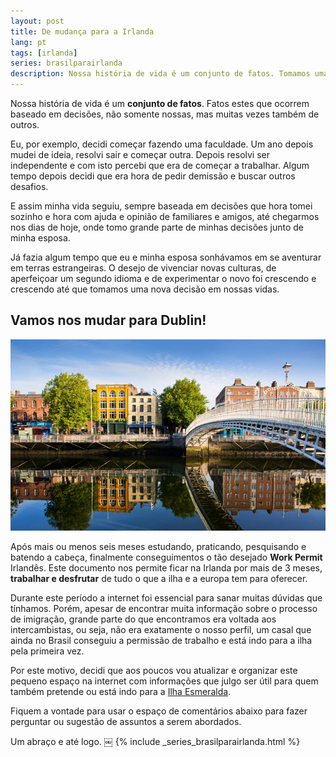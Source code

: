 ```yaml
---
layout: post
title: De mudança para a Irlanda
lang: pt
tags: [irlanda]
series: brasilparairlanda
description: Nossa história de vida é um conjunto de fatos. Tomamos uma decisão que mudará completamente nossas vidas. Estamos nos mudando para Dublin, Irlanda.
---
```


Nossa história de vida é um **conjunto de fatos**. Fatos estes que ocorrem baseado em decisões, não somente nossas, mas muitas vezes também de outros.

Eu, por exemplo, decidi começar fazendo uma faculdade. Um ano depois mudei de ideia, resolvi sair e começar outra. Depois resolvi ser independente e com isto percebi que era de começar a trabalhar. Algum tempo depois decidi que era hora de pedir demissão e buscar outros desafios. 

E assim minha vida seguiu, sempre baseada em decisões que hora tomei sozinho e hora com ajuda e opinião de familiares e amigos, até chegarmos nos dias de hoje, onde tomo grande parte de minhas decisões junto de minha esposa.

Já fazia algum tempo que eu e minha esposa sonhávamos em se aventurar em terras estrangeiras. O desejo de vivenciar novas culturas, de aperfeiçoar um segundo idioma e de experimentar o novo foi crescendo e crescendo até que tomamos uma nova decisão em nossas vidas.

## Vamos nos mudar para Dublin!

![](/public/images/2016/12/Hapenny-Bridge-Dublin-362k.jpg)

Após mais ou menos seis meses estudando, praticando, pesquisando e batendo a cabeça, finalmente conseguimentos o tão desejado **Work Permit** Irlandês. Este documento nos permite ficar na Irlanda por mais de 3 meses, **trabalhar e desfrutar** de tudo o que a ilha e a europa tem para oferecer.

Durante este período a internet foi essencial para sanar muitas dúvidas que tínhamos. Porém, apesar de encontrar muita informação sobre o processo de imigração, grande parte do que encontramos era voltada aos intercambistas, ou seja, não era exatamente o nosso perfil, um casal que ainda no Brasil conseguiu a permissão de trabalho e está indo para a ilha pela primeira vez.

Por este motivo, decidi que aos poucos vou atualizar e organizar este pequeno espaço na internet com informações que julgo ser útil para quem também pretende ou está indo para a [Ilha Esmeralda](https://pt.wikipedia.org/wiki/Irlanda_(ilha)).

Fiquem a vontade para usar o espaço de comentários abaixo para fazer perguntar ou sugestão de assuntos a serem abordados.

Um abraço e até logo.
￼
{% include _series_brasilparairlanda.html %}